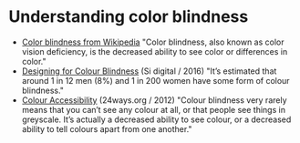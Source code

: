 
# Understanding color blindness

- [Color blindness from Wikipedia](https://en.wikipedia.org/wiki/Color_blindness)
"Color blindness, also known as color vision deficiency, is the decreased ability to see color or differences in color."
- [Designing for Colour Blindness](https://sidigital.co/articles/designing-for-colour-blindness/) (Si digital / 2016)
"It’s estimated that around 1 in 12 men (8%) and 1 in 200 women have some form of colour blindness."
- [Colour Accessibility](https://24ways.org/2012/colour-accessibility) (24ways.org / 2012)
"Colour blindness very rarely means that you can’t see any colour at all, or that people see things in greyscale. It’s actually a decreased ability to see colour, or a decreased ability to tell colours apart from one another."

